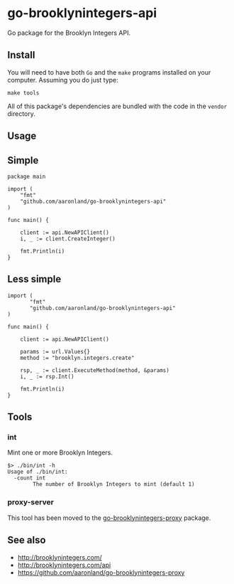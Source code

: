 # go-brooklynintegers-api

Go package for the Brooklyn Integers API.

## Install

You will need to have both `Go` and the `make` programs installed on your computer. Assuming you do just type:

```
make tools
```

All of this package's dependencies are bundled with the code in the `vendor` directory.

## Usage

## Simple

```
package main

import (
	"fmt"
	"github.com/aaronland/go-brooklynintegers-api"
)

func main() {

	client := api.NewAPIClient()
	i, _ := client.CreateInteger()

	fmt.Println(i)
}
```

## Less simple

```
import (
       "fmt"
       "github.com/aaronland/go-brooklynintegers-api"
)

func main() {

	client := api.NewAPIClient()

	params := url.Values{}
	method := "brooklyn.integers.create"

	rsp, _ := client.ExecuteMethod(method, &params)
	i, _ := rsp.Int()

	fmt.Println(i)
}
```

## Tools

### int

Mint one or more Brooklyn Integers.

```
$> ./bin/int -h
Usage of ./bin/int:
  -count int
    	The number of Brooklyn Integers to mint (default 1)
```

### proxy-server

This tool has been moved to the [go-brooklynintegers-proxy](https://github.com/aaronland/go-brooklynintegers-proxy#proxy-server) package.

## See also

* http://brooklynintegers.com/
* http://brooklynintegers.com/api
* https://github.com/aaronland/go-brooklynintegers-proxy
